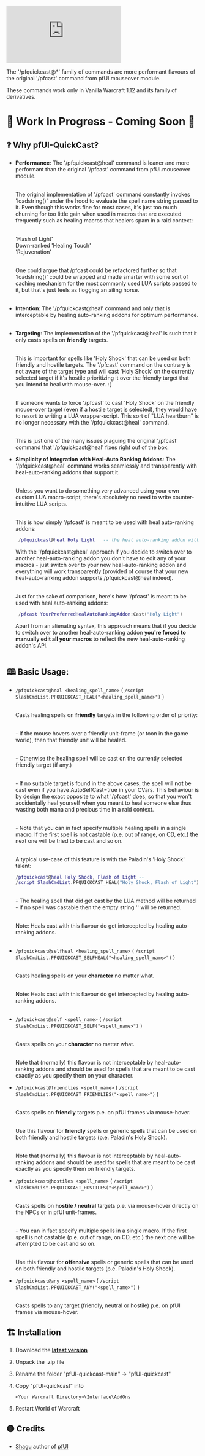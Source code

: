 ![pfUI QuickCast](https://latex.codecogs.com/svg.latex?%5Cfn_jvn%20%5Chuge%20%5Ctextup%7B%5CLARGE%5Ctextbf%7B%7B%5Ccolor%7BCyan%7Dpf%7D%7B%5Ccolor%7BOrange%7DUI%7D%5C%20%5Chuge%7B%5Ccolor%7BEmerald%7DQuickCast%7D%7D%7D)

The '/pfquickcast@*' family of commands are more performant flavours of the original '/pfcast' command from pfUI.mouseover module.

These commands work only in Vanilla Warcraft 1.12 and its family of derivatives.

# 🚧 Work In Progress - Coming Soon 🚧

## ❓ Why pfUI-QuickCast?

- **Performance**: The '/pfquickcast@heal' command is leaner and more performant than the original '/pfcast' command from pfUI.mouseover module.

  <br/>The original implementation of '/pfcast' command constantly invokes 'loadstring()' under the hood to evaluate the spell name string passed to it.
  Even though this works fine for most cases, it's just too much churning for too little gain when used in macros that are executed frequently
  such as healing macros that healers spam in a raid context:<br/><br/>

  'Flash of Light'<br/>
  Down-ranked 'Healing Touch'<br/>
  'Rejuvenation'<br/>

  <br/>One could argue that /pfcast could be refactored further so that 'loadstring()' could be wrapped and made smarter with some sort of caching mechanism
  for the most commonly used LUA scripts passed to it, but that's just feels as flogging an ailing horse.<br/><br/>

- **Intention**: The '/pfquickcast@heal' command and only that is interceptable by healing auto-ranking addons for optimum performance.<br/><br/>

- **Targeting**: The implementation of the '/pfquickcast@heal' is such that it only casts spells on **friendly** targets.<br/>

  <br/>This is important for spells like 'Holy Shock' that can be used on both friendly and hostile targets. The '/pfcast' command on the contrary
  is not aware of the target type and will cast 'Holy Shock' on the currently selected target if it's hostile prioritizing it over the friendly
  target that you intend to heal with mouse-over. :(

  <br/>If someone wants to force '/pfcast' to cast 'Holy Shock' on the friendly mouse-over target (even if a hostile target is selected), they would have to
  resort to writing a LUA wrapper-script. This sort of "LUA heartburn" is no longer necessary with the '/pfquickcast@heal' command. 

  <br/>This is just one of the many issues plaguing the original '/pfcast' command that '/pfquickcast@heal' fixes right ouf of the box.


- **Simplicity of Integration with Heal-Auto Ranking Addons**: The '/pfquickcast@heal' command works seamlessly and transparently with heal-auto-ranking addons that support it.<br/><br/>

  Unless you want to do something very advanced using your own custom LUA macro-script, there's absolutely no need to write counter-intuitive LUA scripts.<br/><br/>

  This is how simply '/pfcast' is meant to be used with heal auto-ranking addons:<br/>

  ```lua
   /pfquickcast@heal Holy Light   -- the heal auto-ranking addon will intercept this call and cast the most appropriate rank of 'Holy Light' based on the target's health
  ```

  With the '/pfquickcast@heal' approach if you decide to switch over to another heal-auto-ranking addon you don't have to edit any of your macros - just switch over to your new heal-auto-ranking
  addon and everything will work transparently (provided of course that your new heal-auto-ranking addon supports /pfquickcast@heal indeed).<br/><br/>

  Just for the sake of comparison, here's how '/pfcast' is meant to be used with heal auto-ranking addons:<br/>

  ```lua
   /pfcast YourPreferredHealAutoRankingAddon:Cast("Holy Light")
  ```
  
  Apart from an alienating syntax, this approach means that if you decide to switch over to another heal-auto-ranking addon **you're forced to manually edit all your macros** to reflect the new
  heal-auto-ranking addon's API.<br/><br/>

## 🕮  Basic Usage:

- `/pfquickcast@heal <healing_spell_name>` ( `/script SlashCmdList.PFQUICKCAST_HEAL("<healing_spell_name>")` )

  <br/>Casts healing spells on **friendly** targets in the following order of priority:

  <br/>- If the mouse hovers over a friendly unit-frame (or toon in the game world), then that friendly unit will be healed. 

  <br/>- Otherwise the healing spell will be cast on the currently selected friendly target (if any.)

  <br/>- If no suitable target is found in the above cases, the spell will **not** be cast even if you have AutoSelfCast=true in your CVars. This behaviour is by design
  the exact opposite to what '/pfcast' does, so that you won't accidentally heal yourself when you meant to heal someone else thus wasting both mana and precious time in a raid context.

  <br/>- Note that you can in fact specify multiple healing spells in a single macro. If the first spell is not castable (p.e. out of range, on CD, etc.) the next one will be tried to be cast and so on.
  
  <br/>A typical use-case of this feature is with the Paladin's 'Holy Shock' talent:

  ```lua
  /pfquickcast@heal Holy Shock, Flash of Light --                         if you have the 'Holy Shock' talent in your talent build and its off  
  /script SlashCmdList.PFQUICKCAST_HEAL("Holy Shock, Flash of Light") --  cooldown, it will be cast, otherwise 'Flash of Light' will be cast
  ```

  <br/>- The healing spell that did get cast by the LUA method will be returned - if no spell was castable then the empty string '' will be returned.

  <br/>Note: Heals cast with this flavour do get intercepted by healing auto-ranking addons.<br/><br/>


- `/pfquickcast@selfheal <healing_spell_name>` ( `/script SlashCmdList.PFQUICKCAST_SELFHEAL("<healing_spell_name>")` )

  <br/>Casts healing spells on your **character** no matter what.

  <br/>Note: Heals cast with this flavour do get intercepted by healing auto-ranking addons.<br/><br/>


- `/pfquickcast@self <spell_name>` ( `/script SlashCmdList.PFQUICKCAST_SELF("<spell_name>")` )

  <br/>Casts spells on your **character** no matter what.

  <br/>Note that (normally) this flavour is not interceptable by heal-auto-ranking addons and should be used for spells that are meant to be cast
  exactly as you specify them on your character.<br/>


- `/pfquickcast@friendlies <spell_name>` ( `/script SlashCmdList.PFQUICKCAST_FRIENDLIES("<spell_name>")` )

  <br/>Casts spells on **friendly** targets p.e. on pfUI frames via mouse-hover.

  <br/>Use this flavour for **friendly** spells or generic spells that can be used on both friendly and hostile targets (p.e. Paladin's Holy Shock).

  <br/>Note that (normally) this flavour is not interceptable by heal-auto-ranking addons and should be used for spells that are meant to be cast
  exactly as you specify them on friendly targets.<br/>


- `/pfquickcast@hostiles <spell_name>` ( `/script SlashCmdList.PFQUICKCAST_HOSTILES("<spell_name>")` )

  <br/>Casts spells on **hostile / neutral** targets p.e. via mouse-hover directly on the NPCs or in pfUI unit-frames.

  <br/>- You can in fact specify multiple spells in a single macro. If the first spell is not castable (p.e. out of range, on CD, etc.) the next one will be attempted to be cast and so on.

  <br/>Use this flavour for **offensive** spells or generic spells that can be used on both friendly and hostile targets (p.e. Paladin's Holy Shock).<br/>


- `/pfquickcast@any <spell_name>` ( `/script SlashCmdList.PFQUICKCAST_ANY("<spell_name>")` )

  <br/>Casts spells to any target (friendly, neutral or hostile) p.e. on pfUI frames via mouse-hover.<br/>



## 🏗️  Installation

1. Download the **[latest version](https://github.com/dsidirop/pfUI-quickcast/archive/refs/heads/main.zip)**
2. Unpack the .zip file
3. Rename the folder "pfUI-quickcast-main" → "pfUI-quickcast"
4. Copy "pfUI-quickcast" into

       <Your Warcraft Directory>\Interface\AddOns

5. Restart World of Warcraft

## 🟡  Credits

- [Shagu](https://github.com/shagu) author of [pfUI](https://github.com/shagu/pfUI) 
